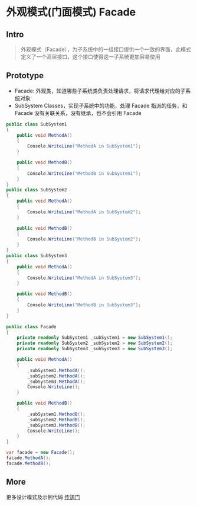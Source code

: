 # 外观模式(门面模式) Facade

## Intro

> 外观模式（Facade），为子系统中的一组接口提供一个一致的界面，此模式定义了一个高层接口，这个接口使得这一子系统更加容易使用

## Prototype

- Facade: 外观类，知道哪些子系统类负责处理请求，将请求代理给对应的子系统对象
- SubSystem Classes，实现子系统中的功能，处理 Facade 指派的任务，和 Facade 没有关联关系，没有继承，也不会引用 Facade

``` csharp
public class SubSystem1
{
    public void MethodA()
    {
        Console.WriteLine("MethodA in SubSystem1");
    }

    public void MethodB()
    {
        Console.WriteLine("MethodB in SubSystem1");
    }
}
public class SubSystem2
{
    public void MethodA()
    {
        Console.WriteLine("MethodA in SubSystem2");
    }

    public void MethodB()
    {
        Console.WriteLine("MethodB in SubSystem2");
    }
}
public class SubSystem3
{
    public void MethodA()
    {
        Console.WriteLine("MethodA in SubSystem3");
    }

    public void MethodB()
    {
        Console.WriteLine("MethodB in SubSystem3");
    }
}

public class Facade
{
    private readonly SubSystem1 _subSystem1 = new SubSystem1();
    private readonly SubSystem2 _subSystem2 = new SubSystem2();
    private readonly SubSystem3 _subSystem3 = new SubSystem3();

    public void MethodA()
    {
        _subSystem1.MethodA();
        _subSystem2.MethodA();
        _subSystem3.MethodA();
        Console.WriteLine();
    }

    public void MethodB()
    {
        _subSystem1.MethodB();
        _subSystem2.MethodB();
        _subSystem3.MethodB();
        Console.WriteLine();
    }
}

var facade = new Facade();
facade.MethodA();
facade.MethodB();
```

## More

更多设计模式及示例代码 [传送门](https://github.com/WeihanLi/DesignPatterns)
